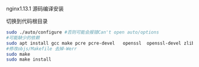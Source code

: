 nginx1.13.1 源码编译安装

切换到代码根目录

```bash
sudo ./auto/configure #否则可能会报错Can't open auto/options
#可能缺少的依赖  
sudo apt install gcc make pcre pcre-devel   openssl  openssl-devel zlib  zlib-devel
#修改objs/Makefile 去掉-Werr
sudo make
sudo make install
```

